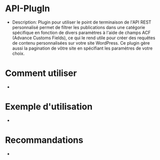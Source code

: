 # API-PlugIn
- Description: Plugin pour utiliser le point de terminaison de l'API REST personnalisé permet de filtrer les publications dans une catégorie spécifique en fonction de divers paramètres à l'aide de champs ACF (Advance Customs Fields), ce qui le rend utile pour créer des requêtes de contenu personnalisées sur votre site WordPress. Ce plugin gère aussi la pagination de vôtre site en spécifiant les paramètres de votre choix.
# Comment utiliser
- 
# Exemple d'utilisation
- 
# Recommandations
- 